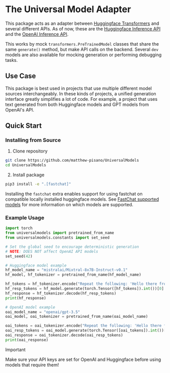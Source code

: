 # The Universal Model Adapter

This package acts as an adapter between [Huggingface Transformers](https://github.com/huggingface/transformers) and several different APIs.  As of now, these are the [Huggingface Inference API](https://huggingface.co/inference-api) and the [OpenAI Inference API](https://platform.openai.com/docs/api-reference).

This works by mock `transformers.PreTrainedModel` classes that share the same `generate()` method, but make API calls on the backend.  Several `dev` models are also available for mocking generation or performing debugging tasks.

## Use Case

This package is best used in projects that use multiple different model sources interchangeably.  In these kinds of projects, a unified generation interface greatly simplifies a lot of code.  For example, a project that uses text generated from both Huggingface models and GPT models from OpenAI's API.

## Quick Start

### Installing from Source

1. Clone repository

```bash
git clone https://github.com/matthew-pisano/UniversalModels
cd UniversalModels
```

2. Install package

```bash
pip3 install -e ".[fastchat]"
```

Installing the `fastchat` extra enables support for using fastchat on compatible locally installed huggingface models.  See [FastChat supported models](https://github.com/lm-sys/FastChat/blob/main/docs/model_support.md) for more information on which models are supported.

### Example Usage

```python
import torch
from universalmodels import pretrained_from_name
from universalmodels.constants import set_seed

# Set the global seed to encourage deterministic generation 
# NOTE: DOES NOT affect OpenAI API models
set_seed(42)

# Huggingface model example
hf_model_name = "mistralai/Mixtral-8x7B-Instruct-v0.1"
hf_model, hf_tokenizer = pretrained_from_name(hf_model_name)

hf_tokens = hf_tokenizer.encode("Repeat the following: 'Hello there from a huggingface model'")
hf_resp_tokens = hf_model.generate(torch.Tensor([hf_tokens]).int())[0]
hf_response = hf_tokenizer.decode(hf_resp_tokens)
print(hf_response)

# OpenAI model example
oai_model_name = "openai/gpt-3.5"
oai_model, oai_tokenizer = pretrained_from_name(oai_model_name)

oai_tokens = oai_tokenizer.encode("Repeat the following: 'Hello there from an openai model'")
oai_resp_tokens = oai_model.generate(torch.Tensor([oai_tokens]).int())[0]
oai_response = oai_tokenizer.decode(oai_resp_tokens)
print(oai_response)
```

> [!IMPORTANT]
> Make sure your API keys are set for OpenAI and Huggingface before using models that require them!
